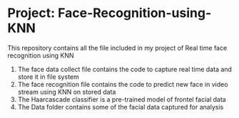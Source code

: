 # Project:  Face-Recognition-using-KNN
This repository contains all the file included in my project of Real time face recognition using KNN

1. The face data collect file contains the code to capture real time data and store it in file system
2. The face recognition file contains the code to predict new face in video stream using KNN on stored data
3. The Haarcascade classifier is a pre-trained model of frontel facial data
4. The Data folder contains some of the facial data captured for analysis 

